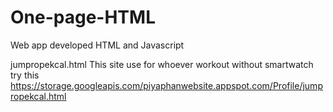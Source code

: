 # One-page-HTML
Web app developed HTML and Javascript


jumpropekcal.html
This site use for whoever workout without smartwatch
try this
https://storage.googleapis.com/piyaphanwebsite.appspot.com/Profile/jumpropekcal.html
